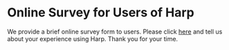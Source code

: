 # Online Survey for Users of Harp 

We provide a brief online survey form to users. Please click [here](https://www.surveymonkey.com/r/GVVJ3HX) and tell us about your experience using Harp. Thank you for your time.
